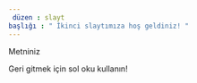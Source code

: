 ```yaml
---
 düzen : slayt 
başlığı : " İkinci slaytımıza hoş geldiniz! "
---
```

Metniniz 

Geri gitmek için sol oku kullanın!
